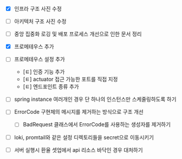 - [x] 인프라 구조 사진 수정
- [ ] 아키텍처 구조 사진 수정
- [ ] 중앙 집중화 로깅 및 배포 프로세스 개선으로 인한 문서 정리
- [x] 프로메테우스 추가
- [ ] 프로메테우스 설정 추가
	- [ㅌ] 인증 기능 추가
	- [ㅌ] actuator 접근 가능한 포트를 직접 지정
	- [ㅌ] 엔드포인트 종류 추가
- [ ] spring instance 여러개인 경우 단 하나의 인스턴스만 스케줄링하도록 하기
- [ ] ErrorCode 구현체의 메시지를 제거하는 방식으로 구조 개선
	- [ ] BadRequest 클래스에서 ErrorCode를 사용하는 생성자를 제거하기
- [ ] loki, promtail와 같은 설정 디렉토리들을 secret으로 이동시키기
- [ ] 서버 실행시 환율 셋업에서 api 리소스 바닥인 경우 대처하기





